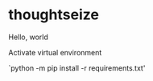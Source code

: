 # thoughtseize
Hello, world

Activate virtual environment

`python -m pip install -r requirements.txt'
